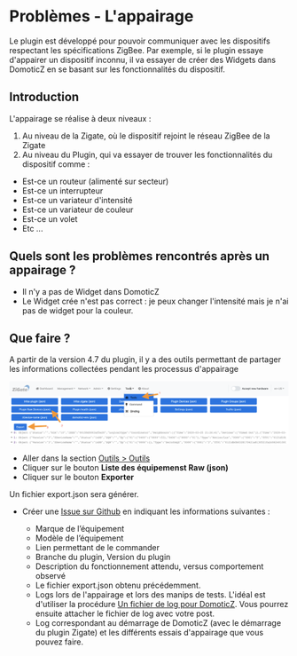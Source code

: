 # Problèmes - L'appairage

Le plugin est développé pour pouvoir communiquer avec les dispositifs respectant les spécifications ZigBee. Par exemple, si le plugin essaye d'appairer un dispositif inconnu, il va essayer de créer des Widgets dans DomoticZ en se basant sur les fonctionnalités du dispositif.

## Introduction

L'appairage se réalise à deux niveaux :

1. Au niveau de la Zigate, où le dispositif rejoint le réseau ZigBee de la Zigate
2. Au niveau du Plugin, qui va essayer de trouver les fonctionnalités du dispositif comme :
  * Est-ce un routeur (alimenté sur secteur)
  * Est-ce un interrupteur
  * Est-ce un variateur d'intensité
  * Est-ce un variateur de couleur
  * Est-ce un volet
  * Etc ...

## Quels sont les problèmes rencontrés après un appairage ?

* Il n'y a pas de Widget dans DomoticZ
* Le Widget crée n'est pas correct : je peux changer l'intensité mais je n'ai pas de widget pour la couleur.


## Que faire ?  

A partir de la version 4.7 du plugin, il y a des outils permettant de partager les informations collectées pendant les processus d'appairage

![Export Device List raw (json)](../Images/ExportDevicesRaw.png)

* Aller dans la section [Outils > Outils](WebUI_Outils.md#outils)
* Cliquer sur le bouton __Liste des équipemenst Raw (json)__
* Cliquer sur le bouton __Exporter__

Un fichier export.json sera générer.

* Créer une [Issue sur Github](https://github.com/pipiche38/Domoticz-Zigate/issues/new?assignees=&labels=&template=Add_New_Hardware.md&title=) en indiquant les informations suivantes :

  * Marque de l’équipement
  * Modèle de l’équipement
  * Lien permettant de le commander
  * Branche du plugin, Version du plugin
  * Description du fonctionnement attendu, versus comportement observé
  * Le fichier export.json obtenu précédemment.
  * Logs lors de l'appairage et lors des manips de tests. L'idéal est d'utiliser la procédure [Un fichier de log pour DomoticZ](https://easydomoticz.com/un-fichier-log-pour-domoticz/). Vous pourrez ensuite attacher le fichier de log avec votre post.
  * Log correspondant au démarrage de DomoticZ (avec le démarrage du plugin Zigate) et les différents essais d'appairage que vous pouvez faire.
